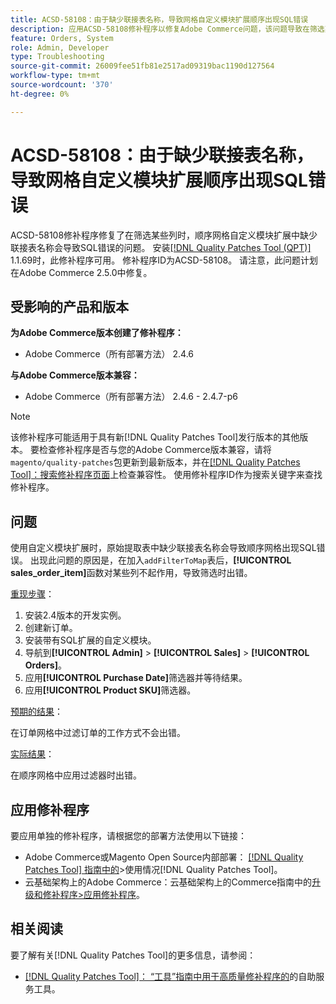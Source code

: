 ```yaml
---
title: ACSD-58108：由于缺少联接表名称，导致网格自定义模块扩展顺序出现SQL错误
description: 应用ACSD-58108修补程序以修复Adobe Commerce问题，该问题导致在筛选某些列时顺序网格自定义模块扩展中缺少联接表名称导致SQL错误。
feature: Orders, System
role: Admin, Developer
type: Troubleshooting
source-git-commit: 26009fee51fb81e2517ad09319bac1190d127564
workflow-type: tm+mt
source-wordcount: '370'
ht-degree: 0%

---
```



# ACSD-58108：由于缺少联接表名称，导致网格自定义模块扩展顺序出现SQL错误

ACSD-58108修补程序修复了在筛选某些列时，顺序网格自定义模块扩展中缺少联接表名称会导致SQL错误的问题。 安装[[!DNL Quality Patches Tool (QPT)]](/help/tools/quality-patches-tool/quality-patches-tool-to-self-serve-quality-patches.md) 1.1.69时，此修补程序可用。 修补程序ID为ACSD-58108。 请注意，此问题计划在Adobe Commerce 2.5.0中修复。

## 受影响的产品和版本

**为Adobe Commerce版本创建了修补程序：**

* Adobe Commerce（所有部署方法） 2.4.6

**与Adobe Commerce版本兼容：**

* Adobe Commerce（所有部署方法） 2.4.6 - 2.4.7-p6

>[!NOTE]
>
>该修补程序可能适用于具有新[!DNL Quality Patches Tool]发行版本的其他版本。 要检查修补程序是否与您的Adobe Commerce版本兼容，请将`magento/quality-patches`包更新到最新版本，并在[[!DNL Quality Patches Tool]：搜索修补程序页面](https://experienceleague.adobe.com/tools/commerce-quality-patches/index.html)上检查兼容性。 使用修补程序ID作为搜索关键字来查找修补程序。

## 问题

使用自定义模块扩展时，原始提取表中缺少联接表名称会导致顺序网格出现SQL错误。 出现此问题的原因是，在加入`addFilterToMap`表后，**[!UICONTROL sales_order_item]**&#x200B;函数对某些列不起作用，导致筛选时出错。

<u>重现步骤</u>：

01. 安装2.4版本的开发实例。
02. 创建新订单。
03. 安装带有SQL扩展的自定义模块。
04. 导航到&#x200B;**[!UICONTROL Admin]** > **[!UICONTROL Sales]** > **[!UICONTROL Orders]**。
05. 应用&#x200B;**[!UICONTROL Purchase Date]**&#x200B;筛选器并等待结果。
06. 应用&#x200B;**[!UICONTROL Product SKU]**&#x200B;筛选器。

<u>预期的结果</u>：

在订单网格中过滤订单的工作方式不会出错。

<u>实际结果</u>：

在顺序网格中应用过滤器时出错。

## 应用修补程序

要应用单独的修补程序，请根据您的部署方法使用以下链接：

* Adobe Commerce或Magento Open Source内部部署： [[!DNL Quality Patches Tool] 指南中的](/help/tools/quality-patches-tool/usage.md)>使用情况[!DNL Quality Patches Tool]。
* 云基础架构上的Adobe Commerce：云基础架构上的Commerce指南中的[升级和修补程序>应用修补程序](https://experienceleague.adobe.com/docs/commerce-cloud-service/user-guide/develop/upgrade/apply-patches.html)。

## 相关阅读

要了解有关[!DNL Quality Patches Tool]的更多信息，请参阅：

* [[!DNL Quality Patches Tool]： “工具”指南中用于高质量修补程序的](/help/tools/quality-patches-tool/quality-patches-tool-to-self-serve-quality-patches.md)的自助服务工具。
